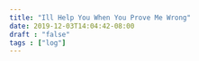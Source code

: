 ```yaml
---
title: "Ill Help You When You Prove Me Wrong"
date: 2019-12-03T14:04:42-08:00
draft : "false"
tags : ["log"]
---
```

